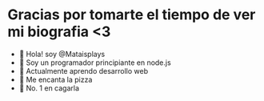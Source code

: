# Gracias por tomarte el tiempo de ver mi biografia <3

- 👋 Hola! soy @Mataisplays
- 👀 Soy un programador principiante en node.js
- 🌱 Actualmente aprendo desarrollo web
- 🍕 Me encanta la pizza
- 🥇 No. 1 en cagarla

<!---
Mataisplays/Mataisplays is a ✨ special ✨ repository because its `README.md` (this file) appears on your GitHub profile.
You can click the Preview link to take a look at your changes.
--->
